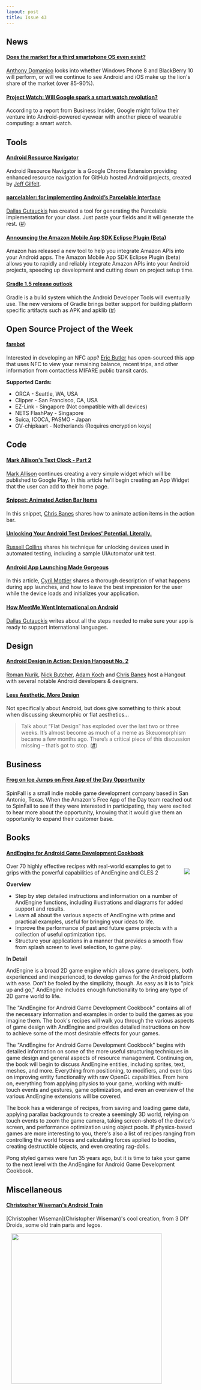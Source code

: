 ```yaml
---
layout: post
title: Issue 43
---
```

## News

#### [Does the market for a third smartphone OS even exist?](http://www.techgress.com/2013/01/does-the-market-for-a-third-smartphone-os-even-exist/)
[Anthony Domanico](https://plus.google.com/107868937218055010689) looks into whether Windows Phone 8 and BlackBerry 10 will perform, or will we continue to see Android and iOS make up the lion's share of the market (over 85-90%).

#### [Project Watch: Will Google spark a smart watch revolution?](http://phandroid.com/2013/01/24/google-android-smart-watch/)
According to a report from Business Insider, Google might follow their venture into Android-powered eyewear with another piece of wearable computing: a smart watch.

## Tools

#### [Android Resource Navigator](http://jgilfelt.github.com/android-resource-navigator/)
Android Resource Navigator is a Google Chrome Extension providing enhanced resource navigation for GitHub hosted Android projects, created by [Jeff Gilfelt](https://plus.google.com/104992412719307414985).

#### [parcelabler: for implementing Android’s Parcelable interface](http://dallasgutauckis.com/2012/01/20/parcelabler-for-implementing-androids-parcelable-interface/)
[Dallas Gutauckis](http://dallasgutauckis.com/) has created a tool for generating the Parcelable implementation for your class. Just paste your fields and it will generate the rest. ([#](http://www.luisdelarosa.com/2013/01/22/parcelabler-helps-you-create-parcelable-implementations-for-your-android-classes/))

#### [Announcing the Amazon Mobile App SDK Eclipse Plugin (Beta)](http://www.amazonappstoredev.com/2013/01/announcing-the-amazon-mobile-app-sdk-eclipse-plugin-to-integrate-amazon-apis.html)
Amazon has released a new tool to help you integrate Amazon APIs into your Android apps. The Amazon Mobile App SDK Eclipse Plugin (beta) allows you to rapidly and reliably integrate Amazon APIs into your Android projects, speeding up development and cutting down on project setup time.

#### [Gradle 1.5 release outlook ](http://forums.gradle.org/gradle/topics/gradle_1_5_release_outlook)
Gradle is a build system which the Android Developer Tools will eventually use. The new versions of Gradle brings better support for building platform specific artifacts such as APK and apklib ([#](https://plus.google.com/112265135089213955243/posts/SBHLBGLvUYw))

## Open Source Project of the Week

#### [farebot](https://github.com/codebutler/farebot)
Interested in developing an NFC app? [Eric Butler](https://plus.google.com/105828098943406053578) has open-sourced this app that uses NFC to view your remaining balance, recent trips, and other information from contactless MIFARE public transit cards.

**Supported Cards:**

* ORCA - Seattle, WA, USA
* Clipper - San Francisco, CA, USA
* EZ-Link - Singapore (Not compatible with all devices)
* NETS FlashPay - Singapore
* Suica, ICOCA, PASMO - Japan
* OV-chipkaart - Netherlands (Requires encryption keys)

## Code

#### [Mark Allison's Text Clock - Part 2](http://blog.stylingandroid.com/archives/1512)
[Mark Allison](https://plus.google.com/101161883485148457960) continues creating a very simple widget which will be published to Google Play. In this article he’ll begin creating an App Widget that the user can add to their home page.

#### [Snippet: Animated Action Bar Items](http://www.senab.co.uk/2013/01/29/snippet-animated-action-bar-items/)
In this snippet, [Chris Banes](https://plus.google.com/103829716466878605055) shares how to animate action items in the action bar.

#### [Unlocking Your Android Test Devices' Potential. Literally.](http://everybodytests.blogspot.com/2013/01/unlocking-your-android-test-devices.html)
[Russell Collins](https://plus.google.com/106364969754997724315) shares his technique for unlocking devices used in automated testing, including a sample UIAutomator unit test.

#### [Android App Launching Made Gorgeous](http://android.cyrilmottier.com/?p=873)
In this article, [Cyril Mottier](https://plus.google.com/118417777153109946393) shares a thorough description of what happens during app launches, and how to leave the best impression for the user while the device loads and initializes your application.

#### [How MeetMe Went International on Android](http://engineering.meetme.com/2012/09/meetme-goes-international-on-android/)
[Dallas Gutauckis](http://dallasgutauckis.com/) writes about all the steps needed to make sure your app is ready to support international languages.

## Design

#### [Android Design in Action: Design Hangout No. 2](https://plus.google.com/+AndroidDevelopers/posts/XtyYCj6xQ13)
[Roman Nurik](https://plus.google.com/113735310430199015092), [Nick Butcher](https://plus.google.com/118292708268361843293), [Adam Koch](https://plus.google.com/103125970510649691204) and [Chris Banes](https://plus.google.com/103829716466878605055) host a Hangout with several notable Android developers & designers.

#### [Less Aesthetic, More Design](http://blog.wells.ee/less-aesthetic-more-design)
Not specifically about Android, but does give something to think about when discussing skeumorphic or flat aesthetics...
> Talk about “Flat Design” has exploded over the last two or three weeks. It’s almost become as much of a meme as Skeuomorphism became a few months ago. There’s a critical piece of this discussion missing – that’s got to stop. ([#](https://plus.google.com/108761828584265913206/posts/jcUS3G1qFi4))

## Business

#### [Frog on Ice Jumps on Free App of the Day Opportunity](http://www.amazonappstoredev.com/2013/01/frog-on-ice-jumps-on-free-app-of-the-day-opportunity.html)
SpinFall is a small indie mobile game development company based in San Antonio, Texas. When the Amazon's Free App of the Day team reached out to SpinFall to see if they were interested in participating, they were excited to hear more about the opportunity, knowing that it would give them an opportunity to expand their customer base.

## Books

#### [AndEngine for Android Game Development Cookbook](http://amzn.to/11aBgHH)
<img src="http://dgdsbygo8mp3h.cloudfront.net/sites/default/files/imagecache/productview_larger/8987O.jpg" style="float: right; margin: 1em;" /> 

Over 70 highly effective recipes with real-world examples to get to grips with the powerful capabilities of AndEngine and GLES 2

**Overview**

* Step by step detailed instructions and information on a number of AndEngine functions, including illustrations and diagrams for added support and results.
* Learn all about the various aspects of AndEngine with prime and practical examples, useful for bringing your ideas to life.
* Improve the performance of past and future game projects with a collection of useful optimization tips.
* Structure your applications in a manner that provides a smooth flow from splash screen to level selection, to game play.

**In Detail**

AndEngine is a broad 2D game engine which allows game developers, both experienced and inexperienced, to develop games for the Android platform with ease. Don't be fooled by the simplicity, though. As easy as it is to "pick up and go," AndEngine includes enough functionality to bring any type of 2D game world to life.

The "AndEngine for Android Game Development Cookbook" contains all of the necessary information and examples in order to build the games as you imagine them. The book's recipes will walk you through the various aspects of game design with AndEngine and provides detailed instructions on how to achieve some of the most desirable effects for your games.

The "AndEngine for Android Game Development Cookbook" begins with detailed information on some of the more useful structuring techniques in game design and general aspects of resource management. Continuing on, the book will begin to discuss AndEngine entities, including sprites, text, meshes, and more. Everything from positioning, to modifiers, and even tips on improving entity functionality with raw OpenGL capabilities. From here on, everything from applying physics to your game, working with multi-touch events and gestures, game optimization, and even an overview of the various AndEngine extensions will be covered.

The book has a widerange of recipes, from saving and loading game data, applying parallax backgrounds to create a seemingly 3D world, relying on touch events to zoom the game camera, taking screen-shots of the device's screen, and performance optimization using object pools. If physics-based games are more interesting to you, there's also a list of recipes ranging from controlling the world forces and calculating forces applied to bodies, creating destructible objects, and even creating rag-dolls.

Pong styled games were fun 35 years ago, but it is time to take your game to the next level with the AndEngine for Android Game Development Cookbook.

## Miscellaneous

#### [Christopher Wiseman's Android Train](https://plus.google.com/109987702801488804562/posts/3a9i1ijoogw)
[Christopher Wiseman](Christopher Wiseman)'s cool creation, from 3 DIY Droids, some old train parts and legos.
<img src="https://lh6.googleusercontent.com/-bkZ7qjsMLnk/UPym3HkNtWI/AAAAAAAAEeM/BQrxtKcUz40/s781/13+-+1" style="width:400px; margin: 1em;" /> 

